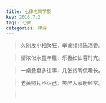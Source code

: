 ```yaml
---
title: 七律老同学聚
key: 2016.7.2
tags: 七律
categories: 律诗
---
```


<blockquote class="blockquote-center">久别发小相聚狂，举盏频频陈酒香。
</blockquote>
<blockquote class="blockquote-center">情浓似水童年稚，乐极如仙暮时亢。
</blockquote>
<blockquote class="blockquote-center">一桌叠盘多往事，几张贫嘴侃趣长。
</blockquote>
<blockquote class="blockquote-center">老黄照片不识己，笑醉大家盼经常。
</blockquote>
<blockquote class="blockquote-center"></br>
</blockquote>
